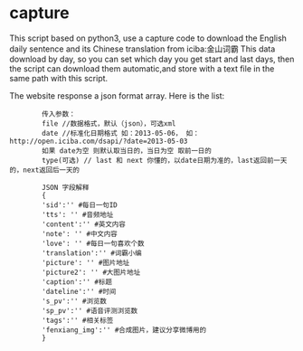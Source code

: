 # capture
This script based on python3, use a capture code to download the English daily sentence and its Chinese translation from iciba:金山词霸
This data download by day, so you can set which day you get start and last days, then the script can download them automatic,and store with a text file in the same path with this script.

The website response a json format array. Here is the list:

            传入参数：
            file //数据格式，默认（json），可选xml
            date //标准化日期格式 如：2013-05-06， 如：http://open.iciba.com/dsapi/?date=2013-05-03
            如果 date为空 则默认取当日的，当日为空 取前一日的
            type(可选) // last 和 next 你懂的，以date日期为准的，last返回前一天的，next返回后一天的

            JSON 字段解释
            {
            'sid':'' #每日一句ID
            'tts': '' #音频地址
            'content':'' #英文内容
            'note': '' #中文内容
            'love': '' #每日一句喜欢个数
            'translation':'' #词霸小编
            'picture': '' #图片地址
            'picture2': '' #大图片地址
            'caption':'' #标题
            'dateline':'' #时间
            's_pv':'' #浏览数
            'sp_pv':'' #语音评测浏览数
            'tags':'' #相关标签
            'fenxiang_img':'' #合成图片，建议分享微博用的
            }
